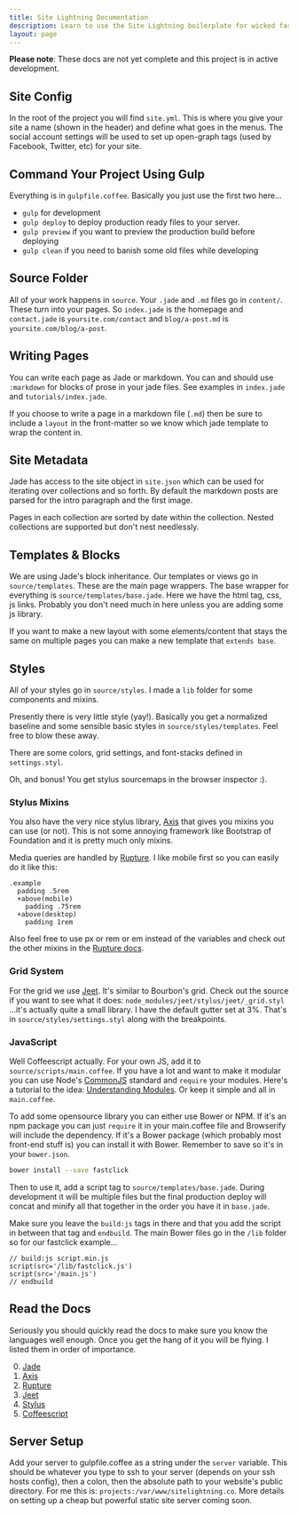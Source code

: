 ```yaml
---
title: Site Lightning Documentation
description: Learn to use the Site Lightning boilerplate for wicked fast front-end development.
layout: page
---
```


__Please note__: These docs are not yet complete and this project is in active development.

## Site Config
In the root of the project you will find `site.yml`. This is where you give your site a name (shown in the header) and define what goes in the menus. The social account settings will be used to set up open-graph tags (used by Facebook, Twitter, etc) for your site.

## Command Your Project Using Gulp
Everything is in `gulpfile.coffee`. Basically you just use the first two here...

- `gulp` for development
- `gulp deploy` to deploy production ready files to your server.
- `gulp preview` if you want to preview the production build before deploying
- `gulp clean` if you need to banish some old files while developing

## Source Folder
All of your work happens in `source`. Your `.jade` and `.md` files go in `content/`. These turn into your pages. So `index.jade` is the homepage and `contact.jade` is `yoursite.com/contact` and `blog/a-post.md` is `yoursite.com/blog/a-post`.

## Writing Pages
You can write each page as Jade or markdown. You can and should use `:markdown` for blocks of prose in your jade files. See examples in `index.jade` and `tutorials/index.jade`.

If you choose to write a page in a markdown file (`.md`) then be sure to include a `layout` in the front-matter so we know which jade template to wrap the content in.

## Site Metadata
Jade has access to the site object in `site.json` which can be used for iterating over collections and so forth. By default the markdown posts are parsed for the intro paragraph and the first image.

Pages in each collection are sorted by date within the collection. Nested collections are supported but don't nest needlessly.

## Templates & Blocks
We are using Jade's block inheritance. Our templates or views go in `source/templates`. These are the main page wrappers. The base wrapper for everything is `source/templates/base.jade`. Here we have the html tag, css, js links. Probably you don't need much in here unless you are adding some js library.

If you want to make a new layout with some elements/content that stays the same on multiple pages you can make a new template that `extends base`.

## Styles
All of your styles go in `source/styles`. I made a `lib` folder for some components and mixins.

Presently there is very little style (yay!). Basically you get a normalized baseline and some sensible basic styles in `source/styles/templates`. Feel free to blow these away.

There are some colors, grid settings, and font-stacks defined in `settings.styl`.

Oh, and bonus! You get stylus sourcemaps in the browser inspector :).

### Stylus Mixins
You also have the very nice stylus library, [Axis](http://axis.netlify.com/) that gives you mixins you can use (or not). This is not some annoying framework like Bootstrap of Foundation and it is pretty much only mixins.

Media queries are handled by [Rupture](http://jenius.github.io/rupture/). I like mobile first so you can easily do it like this:

```stylus
.example
  padding .5rem
  +above(mobile)
    padding .75rem
  +above(desktop)
    padding 1rem
```

Also feel free to use px or rem or em instead of the variables and check out the other mixins in the [Rupture docs](http://jenius.github.io/rupture/).

### Grid System
For the grid we use [Jeet](http://jeet.gs/). It's similar to Bourbon's grid. Check out the source if you want to see what it does: `node_modules/jeet/stylus/jeet/_grid.styl` ...it's actually quite a small library. I have the default gutter set at 3%. That's in `source/styles/settings.styl` along with the breakpoints.

### JavaScript
Well Coffeescript actually. For your own JS, add it to `source/scripts/main.coffee`. If you have a lot and want to make it modular you can use Node's [CommonJS](http://wiki.commonjs.org/wiki/CommonJS) standard and `require` your modules. Here's a tutorial to the idea: [Understanding Modules](http://www.sitepoint.com/understanding-module-exports-exports-node-js/). Or keep it simple and all in `main.coffee`.

To add some opensource library you can either use Bower or NPM. If it's an npm package you can just `require` it in your main.coffee file and Browserify will include the dependency. If it's a Bower package (which probably most front-end stuff is) you can install it with Bower. Remember to save so it's in your `bower.json`.

```bash
bower install --save fastclick
```

Then to use it, add a script tag to `source/templates/base.jade`. During development it will be multiple files but the final production deploy will concat and minify all that together in the order you have it in `base.jade`.

Make sure you leave the `build:js` tags in there and that you add the script in between that tag and `endbuild`. The main Bower files go in the `/lib` folder so for our fastclick example...

```jade
// build:js script.min.js
script(src='/lib/fastclick.js')
script(src='/main.js')
// endbuild
```

## Read the Docs
Seriously you should quickly read the docs to make sure you know the languages well enough. Once you get the hang of it you will be flying. I listed them in order of importance.

0. [Jade](http://jade-lang.com/reference)
0. [Axis](http://axis.netlify.com/)
0. [Rupture](http://jenius.github.io/rupture/)
0. [Jeet](http://jeet.gs/)
0. [Stylus](http://learnboost.github.io/stylus/)
0. [Coffeescript](http://coffeescript.org/)

## Server Setup
Add your server to gulpfile.coffee as a string under the `server` variable. This should be whatever you type to ssh to your server (depends on your ssh hosts config), then a colon, then the absolute path to your website's public directory. For me this is: `projects:/var/www/sitelightning.co`. More details on setting up a cheap but powerful static site server coming soon.
